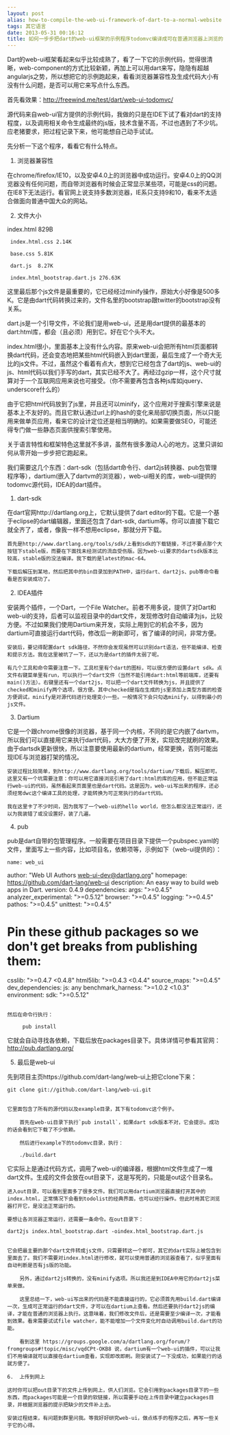 ```yaml
---
layout: post
alias: how-to-compile-the-web-ui-framework-of-dart-to-a-normal-website
tags: 其它语言
date: 2013-05-31 00:16:12
title: 如何一步步把dart的web-ui框架的示例程序todomvc编译成可在普通浏览器上浏览的网站
---
```


Dart的web-ui框架看起来似乎比较成熟了，看了一下它的示例代码，觉得很清晰，web-component的方式比较新颖，再加上可以用dart来写，隐隐有超越angularjs之势，所以想把它的示例跑起来，看看浏览器兼容性及生成代码大小有没有什么问题，是否可以用它来写点什么东西。

首先看效果：http://freewind.me/test/dart/web-ui-todomvc/

源代码来自web-ui官方提供的示例代码，我做的只是在IDE下试了看对dart的支持程度，以及调用相关命令生成最终的js版，技术含量不高，不过也遇到了不少坑。应老猪要求，把过程记录下来，他可能想自己动手试试。

先分析一下这个程序，看看它有什么特点。

1.  浏览器兼容性

在chrome/firefox/IE10，以及安卓4.0上的浏览器中成功运行。安卓4.0上的QQ浏览器没有任何问题，而自带浏览器有时候会正常显示某些项，可能是css的问题。在IE8下无法运行。看官网上说支持多数浏览器，IE系只支持9和10，看来不太适合做面向普通中国大众的网站。

2.  文件大小

index.html 829B

     index.html.css 2.14K

     base.css 5.81K

     dart.js  8.27K

     index.html_bootstrap.dart.js 276.63K

这里最后那个js文件是最重要的，它已经经过minify操作，原始大小好像是500多K。它是由dart代码转换过来的，文件名里的bootstrap跟twitter的bootstrap没有关系。

dart.js是一个引导文件，不论我们是用web-ui，还是用dart提供的最基本的dart:html库，都会（且必须）用到它。好在它个头不大。

index.html很小，里面基本上没有什么内容。原来web-ui会把所有html页面都转换dart代码，还会变态地把某些html代码嵌入到dart里面，最后生成了一个奇大无比的js文件。不过，虽然这个看着有点大，想到它已经包含了dart的js、web-ui的js、html代码以我们手写的dart，其实已经不大了。再经过gzip一样，这个尺寸就算对于一个互联网应用来说也可接受。（你不需要再包含各种js库如jquery、underscore什么的）

由于它把html代码放到了js里，并且还可以minify，这个应用对于搜索引擎来说是基本上不友好的。而且它默认通过url上的hash的变化来局部切换页面，所以只能用来做单页应用，看来它的设计定位还是相当明确的。如果需要做SEO，可能还得专门做一些静态页面供搜索引擎使用。

关于语言特性和框架特色这里就不多讲，虽然有很多激动人心的地方。这里只讲如何从零开始一步步把它跑起来。

我们需要这几个东西：dart-sdk（包括dart命令行、dart2js转换器、pub包管理程序等），dartium(嵌入了dartvm的浏览器），web-ui相关的库，web-ui提供的todomvc源代码，IDEA的dart插件。

1.  dart-sdk

在dart官网http://dartlang.org上，它默认提供了dart editor的下载。它是一个基于eclipse的dart编辑器，里面还包含了dart-sdk, dartium等。你可以直接下载它就全齐了，或者，像我一样不想用eclipse，那就分开下载。

    首先是http://www.dartlang.org/tools/sdk/上看到sdk的下载链接，不过不要点那个大按钮下stable版，而要在下面找未经测试的流血受伤版。因为web-ui要求的dartsdk版本比较高，stable版的没法编译。我下载的是latest的mac-64。

    下载后解压到某地，然后把其中的bin目录加到PATH中，运行dart、dart2js、pub等命令看看是否安装成功了。

2.  IDEA插件

安装两个插件，一个Dart，一个File Watcher。前者不用多说，提供了对Dart和web-ui的支持，后者可以监视目录中的dart文件，发现修改时自动编译为js，比较方便。不过如果我们使用Dartium来开发，实际上用到它的机会不多，因为dartium可直接运行dart代码，修改后一刷新即可，省了编译的时间，非常方便。

    安装后，要记得配置dart sdk路径，不然你会发现虽然可以识别dart语法，但不能编译、检查和提示方法。我在这里被坑了一下，还以为是dart的插件太弱了呢。

    有几个工具和命令需要注意一下。工具栏里有个dart的图标，可以很方便的设置dart sdk。点文件右键菜单里有run，可以执行一个dart文件（当然不能引用dart:html等前端库，还要有main()方法）。右键里还有一个dart2js，可以把一个dart文件转换为js，并且提供了checked和minify两个选项，很方便。其中checked是指在生成的js里添加上类型方面的检查方便调试，minify是对源代码进行处理变小一些。一般情况下会只勾选minify，以得到最小的js文件。

3.  Dartium

它是一个跟chrome很像的浏览器，基于同一个内核，不同的是它内嵌了dartvm，所以我们可以直接用它来执行dart代码，大大方便了开发，实现改完就刷的效果。由于dartsdk更新很快，所以注意要使用最新的dartium，经常更换，否则可能出现IDE与浏览器打架的情况。

    安装过程比较简单，到http://www.dartlang.org/tools/dartium/下载后，解压即可。这里又有一个坑需要注意：你可以用它直接浏览引用了dart:html的库的应用，但不能正常运行web-ui的代码，虽然看起来页面里也是dart代码。这是因为，web-ui写出来的程序，还必须经常dwc这个编译工具的处理，才能转换为可正常执行的dart代码。

    我在这里卡了不少时间，因为我写了一个web-ui的hello world，但怎么都没法正常运行，还以为我装错了或没设置好，装了几遍。

4.  pub

pub是dart自带的包管理程序。一般需要在项目目录下提供一个pubspec.yaml的文件，里面写上一些内容，比如项目名，依赖项等，示例如下（web-ui提供的）：

    name: web_ui
author: "Web UI Authors <web-ui-dev@dartlang.org>"
homepage: https://github.com/dart-lang/web-ui
description: An easy way to build web apps in Dart.
version: 0.4.9
dependencies:
  args: ">=0.4.5"
  analyzer_experimental: ">=0.5.12"
  browser: ">=0.4.5"
  logging: ">=0.4.5"
  pathos: ">=0.4.5"
  unittest: ">=0.4.5"
  # Pin these github packages so we don't get breaks from publishing them:
  csslib: ">=0.4.7 <0.4.8"
  html5lib: ">=0.4.3 <0.4.4"
  source_maps: ">=0.4.5"
dev_dependencies:
  js: any
  benchmark_harness: ">=1.0.2 <1.0.3"
environment:
  sdk: ">=0.5.12"

```

然后在命令行执行：

     pub install

```

它就会自动寻找各依赖，下载后放在packages目录下。具体详情可参看其官网：http://pub.dartlang.org/

5.  最后是web-ui

先到项目主页https://github.com/dart-lang/web-ui上把它clone下来：

    git clone git://github.com/dart-lang/web-ui.git

```

它里面包含了所有的源代码以及example目录，其下有todomvc这个例子。

    首先在web-ui目录下执行`pub install`，如果dart sdk版本不对，它会提示。成功的话会看到它下载了不少依赖。

    然后进行example下的todomvc目录，执行：

    ./build.dart

```

它实际上是通过代码方式，调用了web-ui的编译器，根据html文件生成了一堆dart文件。生成的文件会放在out目录下，这是写死的，只能是out这个目录名。

    进入out目录，可以看到里面多了很多文件。我们可以用dartium浏览器直接打开其中的index.html，正常情况下会看到todolist的经典界面，也可以经行操作。但此时用其它浏览器打开它，是没法正常运行的。

    要想让各浏览器正常运行，还需要一条命令。在out目录下：

    dart2js index.html_bootstrap.dart -oindex.html_bootstrap.dart.js

```

它会把最主要的那个dart文件转成js文件，只需要转这一个即可，其它的dart实际上被包含到里面去了。我们不需要对index.html进行修改，就可以使用普通的浏览器查看了，似乎里面有自动判断是否有js版的功能。

    另外，通过dart2js转换的，没有minify选项。所以我还是到IDEA中用它的dart2js菜单来做。

    这里总结一下，web-ui写出来的代码是不能直接运行的，它必须首先用build.dart编译一次，生成可正常运行的dart文件，才可以在dartium上查看。然后还要执行dart2js的编译，才能在普通的浏览器上执行。这意味着，我们修改文件后，还是需要至少编译一次，才能看到效果。看来需要试试file watcher，能不能增加一个文件变化时自动调用build.dart的功能。

    看到这里 https://groups.google.com/a/dartlang.org/forum/?fromgroups#!topic/misc/vqdCPt-OKB8 说，dartium有一个web-ui的插件，可以让我们不用编译就可以直接在dartium查看，实现即改即刷。刚安装试了一下没成功，如果能行的话就方便了。

6.  上传到网上

这时你可以把out目录下的文件上传到网上，供人们浏览。它会引用到packages目录下的一些东西，而packages可能是一个目录的软链接，所以需要手动在上传目录中建立packages目录，并根据浏览器的提示把缺少的文件补上去。

安装过程结束，有问题到群里问我。等我好好研究web-ui，做点练手的程序之后，再写一些关于它的心得。
